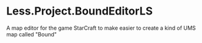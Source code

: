 # Less.Project.BoundEditorLS
A map editor for the game StarCraft to make easier to create a kind of UMS map called "Bound"
